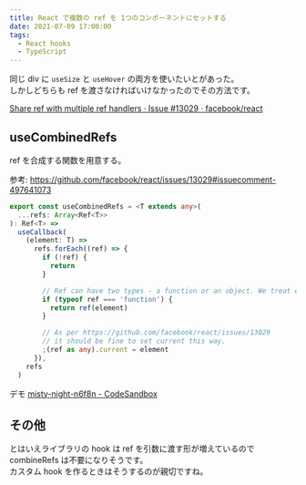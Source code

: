 ```yaml
---
title: React で複数の ref を 1つのコンポーネントにセットする
date: 2021-07-09 17:00:00
tags:
  - React hooks
  - TypeScript
---
```


同じ div に `useSize` と `useHover` の両方を使いたいとがあった。  
しかしどちらも ref を渡さなければいけなかったのでその方法です。

[Share ref with multiple ref handlers · Issue \#13029 · facebook/react](https://github.com/facebook/react/issues/13029)

## useCombinedRefs

ref を合成する関数を用意する。

参考: https://github.com/facebook/react/issues/13029#issuecomment-497641073

```ts
export const useCombinedRefs = <T extends any>(
  ...refs: Array<Ref<T>>
): Ref<T> =>
  useCallback(
    (element: T) =>
      refs.forEach((ref) => {
        if (!ref) {
          return
        }

        // Ref can have two types - a function or an object. We treat each case.
        if (typeof ref === 'function') {
          return ref(element)
        }

        // As per https://github.com/facebook/react/issues/13029
        // it should be fine to set current this way.
        ;(ref as any).current = element
      }),
    refs
  )
```

デモ
[misty\-night\-n6f8n \- CodeSandbox](https://codesandbox.io/s/misty-night-n6f8n?file=/src/App.tsx)

## その他

とはいえライブラリの hook は ref を引数に渡す形が増えているので combineRefs は不要になりそうです。  
カスタム hook を作るときはそうするのが親切ですね。
